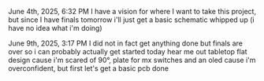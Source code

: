 June 4th, 2025, 6:32 PM
I have a vision for where I want to take this project, but since I have finals tomorrow i'll just get a basic schematic whipped up (i have no idea what i'm doing)

June 9th, 2025, 3:17 PM
I did not in fact get anything done but finals are over so i can probably actually get started today
hear me out tabletop flat design cause i'm scared of 90°, plate for mx switches and an oled cause i'm overconfident, but first let's get a basic pcb done
